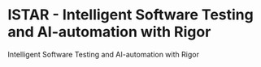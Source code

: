# ISTAR - Intelligent Software Testing and AI-automation with Rigor

Intelligent Software Testing and AI-automation with Rigor
